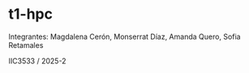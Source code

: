 # t1-hpc
Integrantes: Magdalena Cerón, Monserrat Díaz, Amanda Quero, Sofia Retamales

IIC3533 / 2025-2